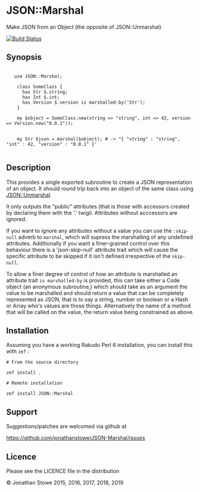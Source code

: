 # JSON::Marshal

Make JSON from an Object (the opposite of JSON::Unmarshal)

[![Build Status](https://travis-ci.org/jonathanstowe/JSON-Marshal.svg?branch=master)](https://travis-ci.org/jonathanstowe/JSON-Marshal)

## Synopsis

```perl6

   use JSON::Marshal;

    class SomeClass {
      has Str $.string;
      has Int $.int;
      has Version $.version is marshalled-by('Str');
    }

    my $object = SomeClass.new(string => "string", int => 42, version => Version.new("0.0.1"));


    my Str $json = marshal($object); # -> "{ "string" : "string", "int" : 42, "version" : "0.0.1" }'


```

## Description

This provides a single exported subroutine to create a JSON representation
of an object.  It should round trip back into an object of the same class
using [JSON::Unmarshal](https://github.com/tadzik/JSON-Unmarshal).

It only outputs the "public" attributes (that is those with accessors
created by declaring them with the '.' twigil. Attributes without acccessors
are ignored.


If you want to ignore any attributes without a value you can use the
```:skip-null``` adverb to ```marshal```, which will supress the
marshalling of any undefined attributes.  Additionally if you want a
finer-grained control over this behaviour there is a 'json-skip-null'
attribute trait which will cause the specific attribute to be skipped
if it isn't defined irrespective of the ```skip-null```.


To allow a finer degree of control of how an attribute is marshalled an
attribute trait ```is marshalled-by``` is provided, this can take either
a Code object (an anonymous subroutine,) which should take as an argument
the value to be marshalled and should return a value that can be completely
represented as JSON, that is to say a string, number or boolean or a Hash
or Array who's values are those things. Alternatively the name of a method
that will be called on the value, the return value being constrained as
above.

## Installation

Assuming you have a working Rakudo Perl 6 installation, you can install this
with ```zef``` :

    # From the source directory
   
    zef install .

    # Remote installation

    zef install JSON::Marshal


## Support

Suggestions/patches are welcomed via github at

https://github.com/jonathanstowe/JSON-Marshal/issues

## Licence

Please see the LICENCE file in the distribution

© Jonathan Stowe 2015, 2016, 2017, 2018, 2019
